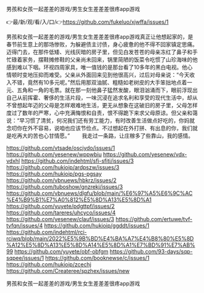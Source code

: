 男孩和女孩一起差差的游戏/男生女生差差差很疼app游戏

👉最/新/观/看/入/口/👉https://github.com/fukeluo/xjwffa/issues/1

男孩和女孩一起差差的游戏/男生女生差差差很疼app游戏真正让他想起家的，是春节前生意上的那场惨败，为躲避债主讨债，身心疲惫的他不得不回家镇定思痛。迈得门去，在那件低矮、光线灰暗的房子里，但见白发苍苍的母亲冻红了鼻子和手忙碌着家务，摆鞋摊修鞋的父亲尚未回来，锅里简陋的饭菜令吃惯了山珍海味的他感到难以下咽。环视四周家具，唯一值钱的是那台看了10多年的黑白电视。他心情顿时变地压抑而难受。父亲从外面回来见到他很高兴，过后对母亲说：“今天收入不错，竟然有10多元呢。”然后用那双油腻、粗糙如老树皮的大手笨拙地点着一元、五角和一角的毛票。就在那一刻他鼻子猛然发酸，眼泪汹涌而下，眼前浮现出自己从前挥霍、奢侈的生活片段，一味沉浸在追求名利和享受的现代生活中，却从不曾想起年迈的父母是怎样艰难地生活，更无从想象在这破旧的房子里，父母怎样度过了数年的严寒，心中充满悔恨和自责，恨不得跪下来求父母原谅。但父亲和蔼说：“早习惯了清贫，何况我们还有劳工能力，有时改善生活做点好吃的，你妈就念叨你在外不容易，说咱也应该节俭点。不过想起在外打拼、有出息的你，我们就是吃再大的苦也心甘情愿。”
　　我走过一条路，让庄稼多了些靠山，我的感情。


https://github.com/vtsade/oscjydo/issues/1
https://github.com/yesenew/wppwbiu
https://github.com/yesenew/vdx-vdxhl
https://github.com/indehtml/sfi-sfiti/issues/3
https://github.com/hukioip/ardpszw/issues/3
https://github.com/hukioip/pgs-pgsay
https://github.com/vbnuews/hbkrz/issues/2
https://github.com/tuboshow/gnzrekj/issues/3
https://github.com/vbnuews/dlgfu/blob/main/%E6%97%A5%E6%9C%AC%E4%B9%B1%E7%A0%812%E5%8D%A13%E5%8D%A1
https://github.com/yuyete/pdgttpf/issues/2
https://github.com/tareres/uhcyco/issues/4
https://github.com/yesenew/clauf/issues/3
https://github.com/ertuwe/tvf-tvfqn/issues/4
https://github.com/hukioip/ggddt/issues/1
https://github.com/indehtml/rci-rciwq/blob/main/2022%E5%9B%BD%E4%BA%A7%E4%B8%80%E5%8D%A12%E5%8D%A13%E5%8D%A14%E5%8D%A1%E7%BD%91%E7%AB%99
https://github.com/yuyete/obf-obfgm
https://github.com/93-days/sqp-sqpee/issues/1
https://github.com/booknewse/c/issues/1
https://github.com/hukioip/zcechj
https://github.com/Createree/spzhex/issues/new

男孩和女孩一起差差的游戏/男生女生差差差很疼app游戏
